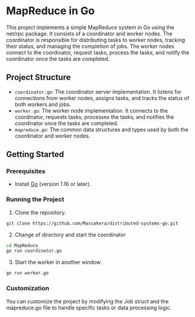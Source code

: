# MapReduce in Go

This project implements a simple MapReduce system in Go using the net/rpc package. It consists of a coordinator and worker nodes. The coordinator is responsible for distributing tasks to worker nodes, tracking their status, and managing the completion of jobs. The worker nodes connect to the coordinator, request tasks, process the tasks, and notify the coordinator once the tasks are completed.

## Project Structure

- `coordinator.go`: The coordinator server implementation. It listens for connections from worker nodes, assigns tasks, and tracks the status of both workers and jobs.
- `worker.go`: The worker node implementation. It connects to the coordinator, requests tasks, processes the tasks, and notifies the coordinator once the tasks are completed.
- `mapreduce.go`: The common data structures and types used by both the coordinator and worker nodes.

## Getting Started

### Prerequisites

- Install [Go](https://golang.org/doc/install) (version 1.16 or later).

### Running the Project

1. Clone the repository.
```bash
git clone https://github.com/Massakera/distributed-systems-go.git
```
2. Change of directory and start the coordinator 
```bash
cd MapReduce
go run coordinator.go
```

3. Start the worker in another window
```bash
go run worker.go
```

### Customization

You can customize the project by modifying the Job struct and the mapreduce.go file to handle specific tasks or data processing logic.
